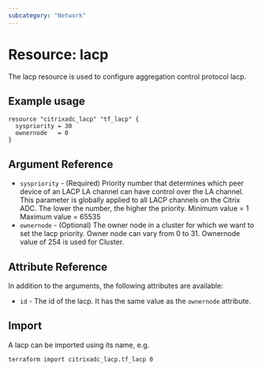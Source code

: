 ```yaml
---
subcategory: "Network"
---
```


# Resource: lacp

The lacp resource is used to configure aggregation control protocol lacp.


## Example usage

```hcl
resource "citrixadc_lacp" "tf_lacp" {
  syspriority = 30
  ownernode   = 0
}
```


## Argument Reference

* `syspriority` - (Required) Priority number that determines which peer device of an LACP LA channel can have control over the LA channel. This parameter is globally applied to all LACP channels on the Citrix ADC. The lower the number, the higher the priority. Minimum value =  1 Maximum value =  65535
* `ownernode` - (Optional) The owner node in a cluster for which we want to set the lacp priority. Owner node can vary from 0 to 31. Ownernode value of 254 is used for Cluster.


## Attribute Reference

In addition to the arguments, the following attributes are available:

* `id` - The id of the lacp. It has the same value as the `ownernode` attribute.


## Import

A lacp can be imported using its name, e.g.

```shell
terraform import citrixadc_lacp.tf_lacp 0
```
